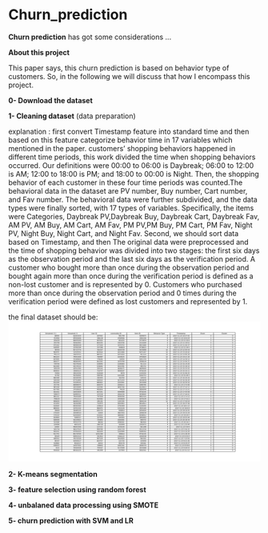 # Churn_prediction

__Churn prediction__ has got some considerations ...

**About this project**

This paper says, this churn prediction is based on behavior type of customers. So, in the following we will discuss that how I encompass this project.

__0- Download the dataset__

__1- Cleaning dataset__ (data preparation) 

explanation : first convert Timestamp feature into standard time and then based on this feature categorize behavior time in 17 variables which mentioned in the paper.
 customers’ shopping behaviors happened in different time periods, this work divided the time when shopping behaviors occurred.
Our definitions were 00:00 to 06:00 is Daybreak; 06:00 to 12:00 is AM; 12:00 to 18:00 is PM; and 18:00 to 00:00 is Night. Then, the shopping behavior of each customer in these four time periods was counted.The behavioral data in the dataset are PV number, Buy number, Cart number, and Fav number. The behavioral data were further subdivided, and the data types were finally sorted, with 17 types of variables. Specifically, the items were Categories, Daybreak PV,Daybreak Buy, Daybreak Cart, Daybreak Fav, AM PV, AM Buy, AM Cart, AM Fav, PM PV,PM Buy, PM Cart, PM Fav, Night PV, Night Buy, Night Cart, and Night Fav. Second, we should sort data based on Timestamp, and then The original data were preprocessed and the time of shopping behavior was divided into two stages: the first six days as the observation period and the last six days as the verification period. A customer who bought more than once during the observation period and bought again more than once during the verification period is defined as a non-lost customer and is represented by 0. Customers who purchased more than once during the observation period and 0 times during the verification period were defined as lost customers and represented by 1.

the final dataset should be:
![](https://github.com/Alirezanltv/Churn_prediction/blob/Alireza_Kanani/churn_data.png)

**2- K-means segmentation** 

**3- feature selection using random forest**

**4- unbalaned data processing using SMOTE**

**5- churn prediction with SVM and LR**
